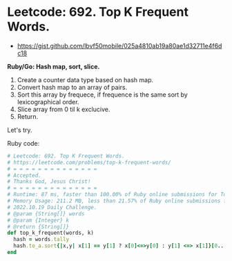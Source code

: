 # Leetcode: 692. Top K Frequent Words.

- https://gist.github.com/lbvf50mobile/025a4810ab19a80ae1d32711e4f6dc18

**Ruby/Go: Hash map, sort, slice.**

1. Create a counter data type based on hash map.
2. Convert hash map to an array of pairs.
3. Sort this array by frequece, if frequence is the same sort by lexicographical order.
4. Slice array from 0 til k exclucive.
5. Return.

Let's try.

Ruby code:
```Ruby
# Leetcode: 692. Top K Frequent Words.
# https://leetcode.com/problems/top-k-frequent-words/
# = = = = = = = = = = = = = =
# Accepted.
# Thanks God, Jesus Christ!
# = = = = = = = = = = = = = =
# Runtime: 87 ms, faster than 100.00% of Ruby online submissions for Top K Frequent Words.
# Memory Usage: 211.2 MB, less than 21.57% of Ruby online submissions for Top K Frequent Words.
# 2022.10.19 Daily Challenge.
# @param {String[]} words
# @param {Integer} k
# @return {String[]}
def top_k_frequent(words, k)
  hash = words.tally
  hash.to_a.sort{|x,y| x[1] == y[1] ? x[0]<=>y[0] : y[1] <=> x[1]}[0...k].map(&:first)
end
```
